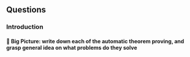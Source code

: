 ## Questions

### Introduction

#### 🎯 Big Picture: write down each of the automatic theorem proving, and grasp general idea on what problems do they solve

